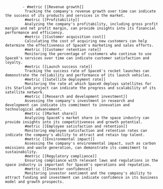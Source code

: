 			- #metric [[Revenue growth]]
			 Tracking the company's revenue growth over time can indicate the success of its products and services in the market.
			 #metric [[Profitability]]
			 Analyzing the company's profitability, including gross profit margin and net profit margin, can provide insights into its financial performance and efficiency.
			 #metric [[Customer acquisition cost]]
			 Calculating the cost of acquiring new customers can help determine the effectiveness of SpaceX's marketing and sales efforts.
			 #metric [[Customer retention rate]]
			 Monitoring the percentage of customers who continue to use SpaceX's services over time can indicate customer satisfaction and loyalty.
			 #metric [[Launch success rate]]
			 Tracking the success rate of SpaceX's rocket launches can demonstrate the reliability and performance of its launch vehicles.
			 #metric [[Satellite deployment rate]]
			 Monitoring the rate at which SpaceX deploys satellites for its Starlink project can indicate the progress and scalability of its satellite network.
			 #metric [[Research and development investment]]
			 Assessing the company's investment in research and development can indicate its commitment to innovation and technological advancement.
			 #metric [[Market share]]
			 Analyzing SpaceX's market share in the space industry can provide insights into its competitiveness and growth potential.
			 #metric [[Employee satisfaction and retention]]
			 Monitoring employee satisfaction and retention rates can indicate the company's ability to attract and retain top talent.
			 #metric [[Environmental impact]]
			 Assessing the company's environmental impact, such as carbon emissions and waste generation, can demonstrate its commitment to sustainability.
			 #metric [[Regulatory compliance]]
			 Ensuring compliance with relevant laws and regulations in the space industry is important for SpaceX's operations and reputation.
			 #metric [[Investor confidence]]
			 Monitoring investor sentiment and the company's ability to attract funding and investment can indicate confidence in its business model and growth prospects.



